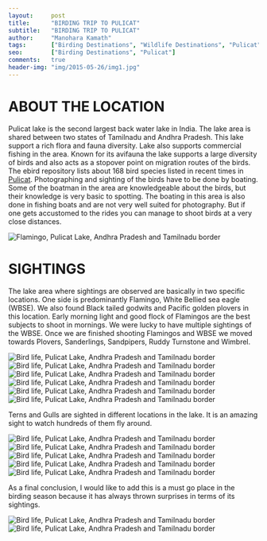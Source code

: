 ```yaml
---
layout:     post
title:      "BIRDING TRIP TO PULICAT"
subtitle:   "BIRDING TRIP TO PULICAT"
author:     "Manohara Kamath"
tags:       ["Birding Destinations", "Wildlife Destinations", "Pulicat"]
seo:		["Birding Destinations", "Pulicat"]
comments:   true
header-img: "img/2015-05-26/img1.jpg"
---
```



<h1>
ABOUT THE LOCATION
</h1>


<p>
Pulicat lake is the second largest back water lake in India. The lake area is shared between two states of Tamilnadu and Andhra Pradesh. This lake support a rich flora and fauna diversity. Lake also supports commercial fishing in the area. Known for its avifauna the lake supports a large diversity of birds and also acts as a stopover point on migration routes of the birds. The ebird repository lists about 168 bird species listed in recent times in <a href="http://ebird.org/ebird/hotspot/L2357332">Pulicat</a>. Photographing and sighting of the birds have to be done by boating. Some of the boatman in the area are knowledgeable about the birds, but their knowledge is very basic to spotting. The boating in this area is also done in fishing boats and are not very well suited for photography. But if one gets accustomed to the rides you can manage to shoot birds at a very close distances.
</p>

<img src="{{ site.baseurl }}/img/2015-05-26/img2.jpg"  alt="Flamingo, Pulicat Lake, Andhra Pradesh and Tamilnadu border">

<h1>
SIGHTINGS
</h1>

<p>
The lake area where sightings are observed are basically in two specific locations. One side is predominantly Flamingo, White Bellied sea eagle (WBSE). We also found Black tailed godwits and Pacific golden plovers in this location. Early morning light and good flock of Flamingos are the best subjects to shoot in mornings. We were lucky to have multiple sightings of the WBSE. Once we are finished shooting Flamingos and WBSE we moved towards Plovers, Sanderlings, Sandpipers, Ruddy Turnstone and Wimbrel.
</p>

<img src="{{ site.baseurl }}/img/2015-05-26/img3.jpg" alt="Bird life, Pulicat Lake, Andhra Pradesh and Tamilnadu border">
<img src="{{ site.baseurl }}/img/2015-05-26/img4.jpg" alt="Bird life, Pulicat Lake, Andhra Pradesh and Tamilnadu border">
<img src="{{ site.baseurl }}/img/2015-05-26/img5.jpg" alt="Bird life, Pulicat Lake, Andhra Pradesh and Tamilnadu border">
<img src="{{ site.baseurl }}/img/2015-05-26/img6.jpg" alt="Bird life, Pulicat Lake, Andhra Pradesh and Tamilnadu border">
<img src="{{ site.baseurl }}/img/2015-05-26/img7.jpg" alt="Bird life, Pulicat Lake, Andhra Pradesh and Tamilnadu border">
<img src="{{ site.baseurl }}/img/2015-05-26/img8.jpg" alt="Bird life, Pulicat Lake, Andhra Pradesh and Tamilnadu border">

<p>
Terns and Gulls are sighted in different locations in the lake. It is an amazing sight to watch hundreds of them fly around.
</p>

<img src="{{ site.baseurl }}/img/2015-05-26/img9.jpg" alt="Bird life, Pulicat Lake, Andhra Pradesh and Tamilnadu border">
<img src="{{ site.baseurl }}/img/2015-05-26/img10.jpg" alt="Bird life, Pulicat Lake, Andhra Pradesh and Tamilnadu border">
<img src="{{ site.baseurl }}/img/2015-05-26/img11.jpg" alt="Bird life, Pulicat Lake, Andhra Pradesh and Tamilnadu border">
<img src="{{ site.baseurl }}/img/2015-05-26/img12.jpg" alt="Bird life, Pulicat Lake, Andhra Pradesh and Tamilnadu border">
<img src="{{ site.baseurl }}/img/2015-05-26/img13.jpg" alt="Bird life, Pulicat Lake, Andhra Pradesh and Tamilnadu border">

<p>
As a final conclusion, I would like to add this is a must go place in the birding season because it has always thrown surprises in terms of its sightings.
</p>

<img src="{{ site.baseurl }}/img/2015-05-26/img14.jpg" alt="Bird life, Pulicat Lake, Andhra Pradesh and Tamilnadu border">
<img src="{{ site.baseurl }}/img/2015-05-26/img15.jpg" alt="Bird life, Pulicat Lake, Andhra Pradesh and Tamilnadu border">
